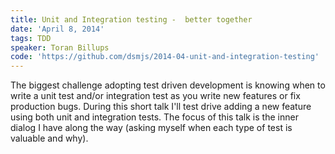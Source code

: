 ```yaml
---
title: Unit and Integration testing -  better together
date: 'April 8, 2014'
tags: TDD
speaker: Toran Billups
code: 'https://github.com/dsmjs/2014-04-unit-and-integration-testing'
---
```


The biggest challenge adopting test driven development is knowing when to write
a unit test and/or integration test as you write new features or fix production
bugs. During this short talk I'll test drive adding a new feature using both
unit and integration tests. The focus of this talk is the inner dialog I have
along the way (asking myself when each type of test is valuable and why).
